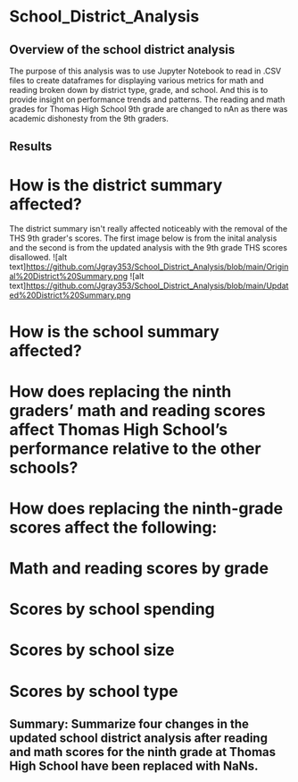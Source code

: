# School_District_Analysis

## Overview of the school district analysis

The purpose of this analysis was to use Jupyter Notebook to read in .CSV files to create dataframes for displaying various metrics for math and reading broken down by district type, grade, and school. And this is to provide insight on performance trends and patterns. The reading and math grades for Thomas High School 9th grade are changed to nAn as there was academic dishonesty from the 9th graders.  

## Results

# How is the district summary affected?

The district summary isn't really affected noticeably with the removal of the THS 9th grader's scores. The first image below is from the inital analysis and the second is from the updated analysis with the 9th grade THS scores disallowed. 
![alt text]https://github.com/Jgray353/School_District_Analysis/blob/main/Original%20District%20Summary.png
![alt text]https://github.com/Jgray353/School_District_Analysis/blob/main/Updated%20District%20Summary.png

# How is the school summary affected?

# How does replacing the ninth graders’ math and reading scores affect Thomas High School’s performance relative to the other schools?

# How does replacing the ninth-grade scores affect the following:
# Math and reading scores by grade

# Scores by school spending

# Scores by school size

# Scores by school type

## Summary: Summarize four changes in the updated school district analysis after reading and math scores for the ninth grade at Thomas High School have been replaced with NaNs.
